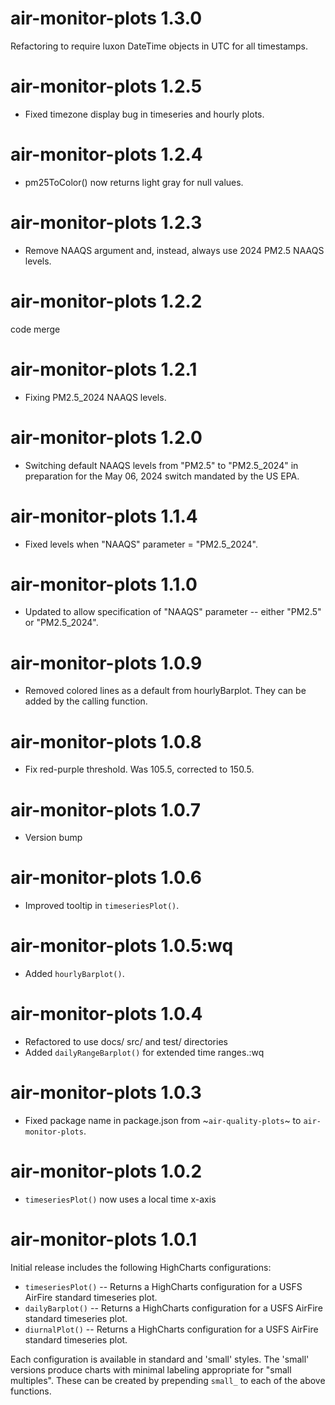 # air-monitor-plots 1.3.0

Refactoring to require luxon DateTime objects in UTC for all timestamps.

# air-monitor-plots 1.2.5

- Fixed timezone display bug in timeseries and hourly plots.

# air-monitor-plots 1.2.4

- pm25ToColor() now returns light gray for null values.

# air-monitor-plots 1.2.3

- Remove NAAQS argument and, instead, always use 2024 PM2.5 NAAQS levels.

# air-monitor-plots 1.2.2

code merge

# air-monitor-plots 1.2.1

- Fixing PM2.5_2024 NAAQS levels.

# air-monitor-plots 1.2.0

- Switching default NAAQS levels from "PM2.5" to "PM2.5_2024" in preparation
  for the May 06, 2024 switch mandated by the US EPA.

# air-monitor-plots 1.1.4

- Fixed levels when "NAAQS" parameter = "PM2.5_2024".

# air-monitor-plots 1.1.0

- Updated to allow specification of "NAAQS" parameter -- either "PM2.5" or
  "PM2.5_2024".

# air-monitor-plots 1.0.9

- Removed colored lines as a default from hourlyBarplot. They can be added by
  the calling function.

# air-monitor-plots 1.0.8

- Fix red-purple threshold. Was 105.5, corrected to 150.5.

# air-monitor-plots 1.0.7

- Version bump

# air-monitor-plots 1.0.6

- Improved tooltip in `timeseriesPlot()`.

# air-monitor-plots 1.0.5:wq

- Added `hourlyBarplot()`.

# air-monitor-plots 1.0.4

- Refactored to use docs/ src/ and test/ directories
- Added `dailyRangeBarplot()` for extended time ranges.:wq

# air-monitor-plots 1.0.3

- Fixed package name in package.json from ~`air-quality-plots`~ to
  `air-monitor-plots`.

# air-monitor-plots 1.0.2

- `timeseriesPlot()` now uses a local time x-axis

# air-monitor-plots 1.0.1

Initial release includes the following HighCharts configurations:

- `timeseriesPlot()` -- Returns a HighCharts configuration for a USFS AirFire standard timeseries plot.
- `dailyBarplot()` -- Returns a HighCharts configuration for a USFS AirFire standard timeseries plot.
- `diurnalPlot()` -- Returns a HighCharts configuration for a USFS AirFire standard timeseries plot.

Each configuration is available in standard and 'small' styles. The
'small' versions produce charts with minimal labeling appropriate for "small multiples". These can be created by prepending `small_` to
each of the above functions.

